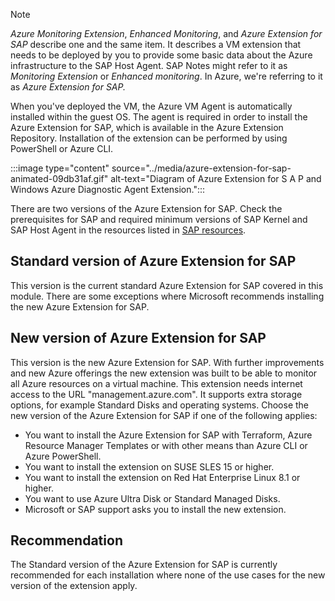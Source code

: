 > [!NOTE]
> *Azure Monitoring Extension*, *Enhanced Monitoring*, and *Azure Extension for SAP* describe one and the same item. It describes a VM extension that needs to be deployed by you to provide some basic data about the Azure infrastructure to the SAP Host Agent. SAP Notes might refer to it as *Monitoring Extension* or *Enhanced monitoring*. In Azure, we're referring to it as *Azure Extension for SAP.*

When you've deployed the VM, the Azure VM Agent is automatically installed within the guest OS. The agent is required in order to install the Azure Extension for SAP, which is available in the Azure Extension Repository. Installation of the extension can be performed by using PowerShell or Azure CLI.

:::image type="content" source="../media/azure-extension-for-sap-animated-09db31af.gif" alt-text="Diagram of Azure Extension for S A P and Windows Azure Diagnostic Agent Extension.":::

There are two versions of the Azure Extension for SAP. Check the prerequisites for SAP and required minimum versions of SAP Kernel and SAP Host Agent in the resources listed in [SAP resources](/azure/virtual-machines/workloads/sap/vm-extension-for-sap#42ee2bdb-1efc-4ec7-ab31-fe4c22769b94).

## **Standard version of Azure Extension for SAP**

This version is the current standard Azure Extension for SAP covered in this module. There are some exceptions where Microsoft recommends installing the new Azure Extension for SAP.

## **New version of Azure Extension for SAP**

This version is the new Azure Extension for SAP. With further improvements and new Azure offerings the new extension was built to be able to monitor all Azure resources on a virtual machine. This extension needs internet access to the URL "management.azure.com". It supports extra storage options, for example Standard Disks and operating systems. Choose the new version of the Azure Extension for SAP if one of the following applies:

- You want to install the Azure Extension for SAP with Terraform, Azure Resource Manager Templates or with other means than Azure CLI or Azure PowerShell.
- You want to install the extension on SUSE SLES 15 or higher.
- You want to install the extension on Red Hat Enterprise Linux 8.1 or higher.
- You want to use Azure Ultra Disk or Standard Managed Disks.
- Microsoft or SAP support asks you to install the new extension.

## **Recommendation**

The Standard version of the Azure Extension for SAP is currently recommended for each installation where none of the use cases for the new version of the extension apply.

